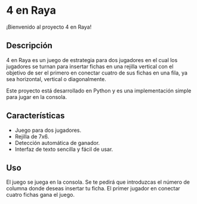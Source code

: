 # 4 en Raya

¡Bienvenido al proyecto 4 en Raya!

## Descripción

4 en Raya es un juego de estrategia para dos jugadores en el cual los jugadores se turnan para insertar fichas en una rejilla vertical con el objetivo de ser el primero en conectar cuatro de sus fichas en una fila, ya sea horizontal, vertical o diagonalmente.

Este proyecto está desarrollado en Python y es una implementación simple para jugar en la consola.

## Características

- Juego para dos jugadores.
- Rejilla de 7x6.
- Detección automática de ganador.
- Interfaz de texto sencilla y fácil de usar.

## Uso

El juego se juega en la consola. Se te pedirá que introduzcas el número de columna donde deseas insertar tu ficha. El primer jugador en conectar cuatro fichas gana el juego.